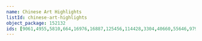 ```yaml
---
name: Chinese Art Highlights
listId: chinese-art-highlights
object_package: 152132
ids: [9061,4955,5810,664,16976,16887,125456,114428,3304,40660,55646,9796,46853,804,111472,786,84074,84073,738,131333,5788,1473,131,13603,60728,844,1157,827,4330,4324,988]
---
```


